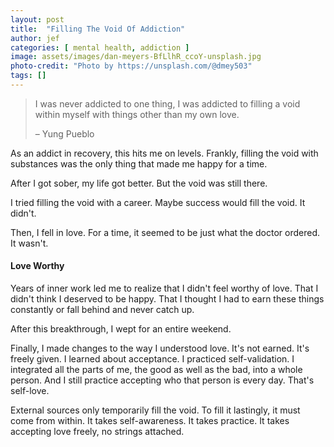 ```yaml
---
layout: post
title:  "Filling The Void Of Addiction"
author: jef
categories: [ mental health, addiction ]
image: assets/images/dan-meyers-BfLlhR_ccoY-unsplash.jpg
photo-credit: "Photo by https://unsplash.com/@dmey503"
tags: []
---
```

> I was never addicted to one thing, I was addicted to filling a void within myself with things other than my own love.
>
> – Yung Pueblo
>

As an addict in recovery, this hits me on levels. Frankly, filling the void with substances was the only thing that made me happy for a time.

After I got sober, my life got better. But the void was still there.

I tried filling the void with a career. Maybe success would fill the void. It didn't.

Then, I fell in love. For a time, it seemed to be just what the doctor ordered. It wasn't.

#### Love Worthy

Years of inner work led me to realize that I didn't feel worthy of love. That I didn't think I deserved to be happy. That I thought I had to earn these things constantly or fall behind and never catch up.

After this breakthrough, I wept for an entire weekend.

Finally, I made changes to the way I understood love. It's not earned. It's freely given. I learned about acceptance. I practiced self-validation. I integrated all the parts of me, the good as well as the bad, into a whole person. And I still practice accepting who that person is every day. That's self-love.

External sources only temporarily fill the void. To fill it lastingly, it must come from within. It takes self-awareness. It takes practice. It takes accepting love freely, no strings attached.